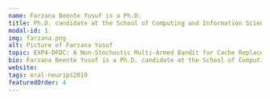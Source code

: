 ```yaml
---
name: Farzana Beente Yusuf is a Ph.D.
title: Ph.D. candidate at the School of Computing and Information Sciences, Florida International University
modal-id: 1
img: farzana.png      
alt: Picture of Farzana Yusuf
topic: EXP4-DFDC: A Non-Stochastic Multi-Armed Bandit for Cache Replacement
bio: Farzana Beente Yusuf is a Ph.D. candidate at the School of Computing and Information Sciences, Florida International University, under the supervision of Professor Giri Narasimhan. Her research interest lies in theoretical Machine learning, with a focus on designing efficient algorithms to optimize the performance of  Storage Systems. She holds a B.Sc degree in Computer Science and Engineering from the Bangladesh University of Engineering and Technology in 2013. In Bangladesh, she worked as a Software Engineer at a local company from 2013 to 2016 before joining FIU. She has published several journal papers and workshop papers at the intersection of Machine learning, Game theory applied to education and storage systems. 
website: 
tags: oral-neurips2019
featuredOrder: 4
---
```

